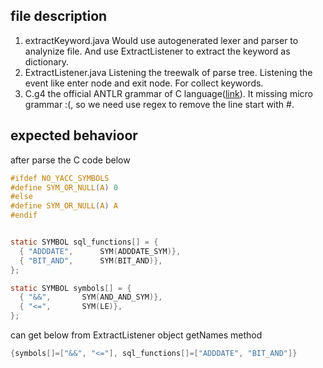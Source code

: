 ## file description
1. extractKeyword.java
   Would use autogenerated lexer and parser to analynize file. And use ExtractListener to extract the keyword as dictionary.
2. ExtractListener.java
   Listening the treewalk of parse tree. Listening the event like enter node and exit node. For collect keywords.
4. C.g4
   the official ANTLR grammar of C language([link](https://github.com/antlr/grammars-v4/tree/master/c)). It missing micro grammar :(, so we need use regex to remove the line start with #.


## expected behavioor

after parse the C code below
```c
#ifdef NO_YACC_SYMBOLS
#define SYM_OR_NULL(A) 0
#else
#define SYM_OR_NULL(A) A
#endif


static SYMBOL sql_functions[] = {
  { "ADDDATE",		SYM(ADDDATE_SYM)},
  { "BIT_AND",		SYM(BIT_AND)},
};

static SYMBOL symbols[] = {
  { "&&",		SYM(AND_AND_SYM)},
  { "<=",		SYM(LE)},
};
```
can get below from ExtractListener object getNames method
```java
{symbols[]=["&&", "<="], sql_functions[]=["ADDDATE", "BIT_AND"]}
```
